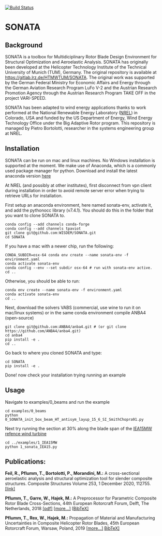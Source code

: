 [![Build Status](https://github.com/WISDEM/SONATA/workflows/CI_SONATA/badge.svg?branch=master)](https://github.com/WISDEM/SONATA/actions)

# SONATA

## Background
SONATA is a toolbox for Multidiciplinary Rotor Blade Design Environment for Structural Optimization and Aeroelastic Analysis. SONATA has originally been developed at the Helicopter Technology Institute of the Technical University of Munich (TUM), Germany. The original repository is available at https://gitlab.lrz.de/HTMWTUM/SONATA. The original work was supported by the German Federal Ministry for Economic Affairs and Energy through the German Aviation Research Program LuFo V-2 and the Austrian Research Promotion Agency through the Austrian Research Program TAKE OFF in the project VARI-SPEED.

SONATA has been adapted to wind energy applications thanks to work performed at the National Renewable Energy Laboratory ([NREL](https://www.nrel.gov)) in Colorado, USA and funded by the US Department of Energy, Wind Energy Technology Office under the Big Adaptive Rotor program. This repository is managed by Pietro Bortolotti, researcher in the systems engineering group at NREL.


## Installation
SONATA can be run on mac and linux machines. No Windows installation is supported at the moment. We make use of Anaconda, which is a commonly used package manager for python. Download and install the latest anaconda version [here](https://docs.anaconda.com/anaconda/install/)

At NREL (and possibly at other institutes), first disconnect from vpn client during installation in order to avoid remote server error when trying to retrieve URLs for installation.

First setup an anaconda environment, here named sonata-env, activate it, and add the pythonocc library (v7.4.1).
You should do this in the folder that you want to clone SONATA to.

```
conda config --add channels conda-forge
conda config --add channels tpaviot
git clone git@github.com:WISDEM/SONATA.git
cd SONATA
```
If you have a mac with a newer chip, run the following:
```
CONDA_SUBDIR=osx-64 conda env create --name sonata-env -f environment.yaml
conda activate sonata-env
conda config --env --set subdir osx-64 # run with sonata-env active.
cd ..
```
Otherwise, you should be able to run:
```
conda env create --name sonata-env -f environment.yaml
conda activate sonata-env
cd ..
```

Next, download the solvers VABS (commercial, use wine to run it on mac/linux systems) or in the same conda environment compile ANBA4 (open-source)

```
git clone git@github.com:ANBA4/anba4.git # (or git clone https://github.com/ANBA4/anba4.git)
cd anba4
pip install -e .
cd ..
```

Go back to where you cloned SONATA and type:

```
cd SONATA
pip install -e .
```

Done! now check your installation trying running an example

## Usage

Navigate to examples/0_beams and run the example

```
cd examples/0_beams
python 0_SONATA_init_box_beam_HT_antisym_layup_15_6_SI_SmithChopra91.py
```

Next try running the section at 30% along the blade span of the [IEA15MW refence wind turbine](https://github.com/IEAWindTask37/IEA-15-240-RWT)
```
cd ../examples/1_IEA15MW
python 1_sonata_IEA15.py
```


## Publications:

**Feil, R., Pflumm, T., Bortolotti, P., Morandini, M.:** A cross-sectional aeroelastic analysis and structural optimization tool for slender composite structures. Composite Structures Volume 253, 1 December 2020, 112755.[[link]](https://www.sciencedirect.com/science/article/pii/S0263822320326817)

**Pflumm, T., Garre, W., Hajek, M.:** A Preprocessor for Parametric Composite Rotor Blade Cross-Sections, 44th European Rotorcraft Forum, Delft, The Netherlands, 2018  [[pdf]](docs/Pflumm,%20T.%20-%20A%20Preprocessor%20for%20Parametric%20Composite%20Rotor%20Blade%20Cross-Sections%20(2018,%20ERF).pdf) [[more…\]](https://mediatum.ub.tum.de/604993?query=Pflumm&show_id=1455385) [[BibTeX\]](https://mediatum.ub.tum.de/export/1455385/bibtex)

**Pflumm, T., Rex, W., Hajek, M.:** Propagation of Material and Manufacturing Uncertainties in Composite Helicopter Rotor Blades, 45th European Rotorcraft Forum, Warsaw, Poland, 2019 [[more…\]](https://mediatum.ub.tum.de/1520025) [BibTeX\]](https://mediatum.ub.tum.de/export/1520025/bibtex)
